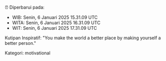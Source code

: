 ⏰ Diperbarui pada:
- WIB: Senin, 6 Januari 2025 15.31.09 UTC
- WITA: Senin, 6 Januari 2025 16.31.09 UTC
- WIT: Senin, 6 Januari 2025 17.31.09 UTC

Kutipan Inspiratif:
"You make the world a better place by making yourself a better person."


Kategori: motivational

